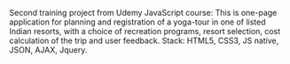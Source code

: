 Second training project from Udemy JavaScript course: 
This is one-page application for planning and registration of a yoga-tour in one of listed Indian resorts, with a choice of recreation programs, resort selection, cost calculation of the trip and user feedback.
Stack: HTML5, CSS3, JS native, JSON, AJAX, Jquery.
